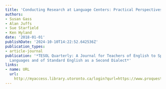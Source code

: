 ```yaml
---
title: 'Conducting Research at Language Centers: Practical Perspectives from the Field'
authors:
- Susan Gass
- Alan Juffs
- Sue Starfield
- Ken Hyland
date: '2018-01-01'
publishDate: '2024-10-10T14:22:52.642536Z'
publication_types:
- article-journal
publication: '*TESOL Quarterly: A Journal for Teachers of English to Speakers of Other
  Languages and of Standard English as a Second Dialect*'
links:
- name: URL
  url: 
    http://myaccess.library.utoronto.ca/login?qurl=https://www.proquest.com/docview/2461134547?accountid=14771&bdid=38382&_bd=MPgii9FLKv8RS6dRo%2BskpuOyAzo%3D
---
```


